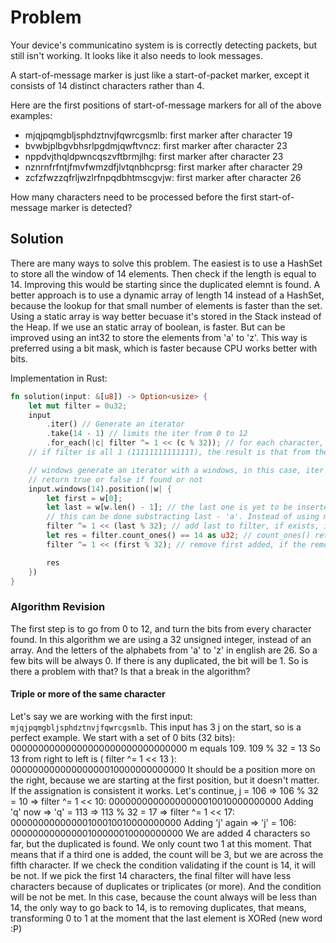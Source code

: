 # Problem
Your device's communicatino system is is correctly detecting packets, but still isn't working. It looks like it also needs to look messages.

A start-of-message marker is just like a start-of-packet marker, except it consists of 14 distinct characters rather than 4.

Here are the first positions of start-of-message markers for all of the above examples:

- mjqjpqmgbljsphdztnvjfqwrcgsmlb: first marker after character 19
- bvwbjplbgvbhsrlpgdmjqwftvncz: first marker after character 23
- nppdvjthqldpwncqszvftbrmjlhg: first marker after character 23
- nznrnfrfntjfmvfwmzdfjlvtqnbhcprsg: first marker after character 29
- zcfzfwzzqfrljwzlrfnpqdbhtmscgvjw: first marker after character 26

How many characters need to be processed before the first start-of-message marker is detected?

## Solution
There are many ways to solve this problem. The easiest is to use a HashSet to store all the window of 14 elements. Then check if the length is equal to 14.
Improving this would be starting since the duplicated elemnt is found.
A better approach is to use a dynamic array of length 14 instead of a HashSet, because the lookup for that small number of elements is faster than the set.
Using a static array is way better becuase it's stored in the Stack instead of the Heap.
If we use an static array of boolean, is faster. But can be improved using an int32 to store the elements from 'a' to 'z'.
This way is preferred using a bit mask, which is faster because CPU works better with bits.


Implementation in Rust:
```rust
fn solution(input: &[u8]) -> Option<usize> {
    let mut filter = 0u32;
    input
        .iter() // Generate an iterator
        .take(14 - 1) // limits the iter from 0 to 12
        .for_each(|c| filter ^= 1 << (c % 32)); // for each character, push 1 to the windows of 14. If repeated a char, it will be 0
    // if filter is all 1 (11111111111111), the result is that from the beginning. Else it will have a 0

    // windows generate an iterator with a windows, in this case, iter in a windows of 14. Position searchs in an Iter and returns the index of that value.
    // return true or false if found or not
    input.windows(14).position(|w| { 
        let first = w[0];
        let last = w[w.len() - 1]; // the last one is yet to be inserted
        // this can be done substracting last - 'a'. Instead of using module 32, maybe is more faster
        filter ^= 1 << (last % 32); // add last to filter, if exists, it will be 0, else 1
        let res = filter.count_ones() == 14 as u32; // count_ones() return the number of ones in a binary representation of self (filter u32 in this case)
        filter ^= 1 << (first % 32); // remove first added, if the removed one was 0, it will be 1 again, meaning the duplicated was removed

        res
    })
}
```

### Algorithm Revision
The first step is to go from 0 to 12, and turn the bits from every character found. In this algorithm we are using a 32 unsigned integer, instead of an array.
And the letters of the alphabets from 'a' to 'z' in english are 26. So a few bits will be always 0.
If there is any duplicated, the bit will be 1. So is there a problem with that? Is that a break in the algorithm?

#### Triple or more of the same character
Let's say we are working with the first input: `mjqjpqmgbljsphdztnvjfqwrcgsmlb`. This input has 3 j on the start, so is a perfect example.
We start with a set of 0 bits (32 bits):
00000000000000000000000000000000
m equals 109. 109 % 32 = 13
So 13 from right to left is ( filter ^= 1 << 13 ):
00000000000000000010000000000000
It should be a position more on the right, because we are starting at the first position, but it doesn't matter. If the assignation is consistent it works.
Let's continue, j = 106 => 106 % 32 = 10 => filter ^= 1 << 10:
00000000000000000010010000000000
Adding 'q' now => 'q' = 113 => 113 % 32 = 17 => filter ^= 1 << 17:
00000000000000100010010000000000
Adding 'j' again => 'j' = 106:
00000000000000100000010000000000
We are added 4 characters so far, but the duplicated is found. We only count two 1 at this moment. That means that if a third one is added, the count will be 3,
but we are across the fifth character. If we check the condition validating if the count is 14, it will be not.
If we pick the first 14 characters, the final filter will have less characters because of duplicates or triplicates (or more). And the condition will be not be met.
In this case, because the count always will be less than 14, the only way to go back to 14, is to removing duplicates, that means, transforming 0 to 1 at the moment that the last element is XORed (new word :P)
